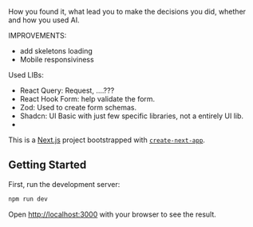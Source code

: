 How you found it, what lead you to make the decisions you did, whether and how you used AI.

IMPROVEMENTS:

- add skeletons loading
- Mobile responsiviness

Used LIBs:

- React Query: Request, ....???
- React Hook Form: help validate the form.
- Zod: Used to create form schemas.
- Shadcn: UI Basic with just few specific libraries, not a entirely UI lib.
-

This is a [Next.js](https://nextjs.org) project bootstrapped with [`create-next-app`](https://nextjs.org/docs/app/api-reference/cli/create-next-app).

## Getting Started

First, run the development server:

```bash
npm run dev
```

Open [http://localhost:3000](http://localhost:3000) with your browser to see the result.
